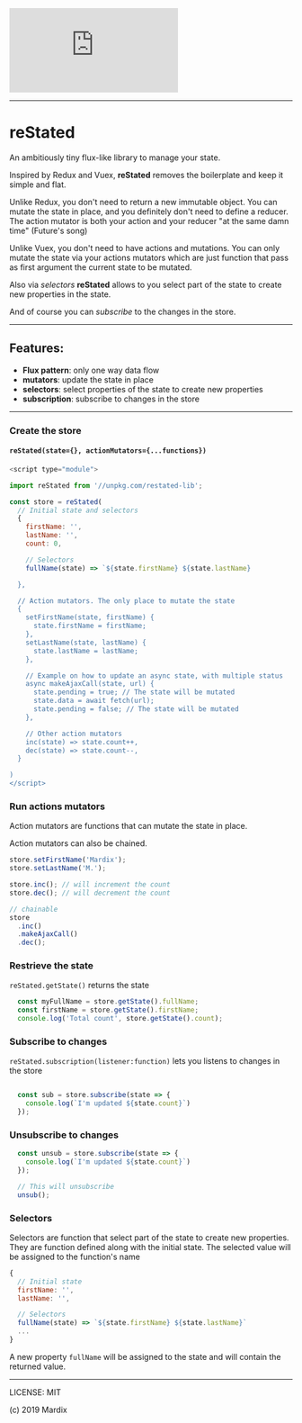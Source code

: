 
[![gzip bundle size](http://img.badgesize.io/https://unpkg.com/restated-lib@latest/dist/restated-lib.esm.js?compression=gzip&style=flat-square)](https://unpkg.com/restated-lib)

---

# reStated

An ambitiously tiny flux-like library to manage your state.

Inspired by Redux and Vuex, **reStated** removes the boilerplate
and keep it simple and flat.

Unlike Redux, you don't need to return a new immutable object.
You can mutate the state in place, and you definitely don't need to define a reducer. The action mutator is both your action and your reducer "at the same damn time" (Future's song)

Unlike Vuex, you don't need to have actions and mutations. You can only mutate the state via your actions mutators which are just function that pass as first argument the current state to be mutated.

Also via _selectors_ **reStated** allows to you select part of the state to create new properties in the state.

And of course you can _subscribe_ to the changes in the store.

---

## Features:

- **Flux pattern**: only one way data flow
- **mutators**: update the state in place
- **selectors**: select properties of the state to create new properties
- **subscription**: subscribe to changes in the store

---

### Create the store

#### **`reStated(state={}, actionMutators={...functions})`**

```js
<script type="module">

import reStated from '//unpkg.com/restated-lib';

const store = reStated(
  // Initial state and selectors
  {
    firstName: '',
    lastName: '',
    count: 0,

    // Selectors
    fullName(state) => `${state.firstName} ${state.lastName}

  },

  // Action mutators. The only place to mutate the state
  {
    setFirstName(state, firstName) {
      state.firstName = firstName;
    },
    setLastName(state, lastName) {
      state.lastName = lastName;
    },

    // Example on how to update an async state, with multiple status
    async makeAjaxCall(state, url) {
      state.pending = true; // The state will be mutated
      state.data = await fetch(url);
      state.pending = false; // The state will be mutated
    },

    // Other action mutators
    inc(state) => state.count++,
    dec(state) => state.count--,
  }

)
</script>
```

### Run actions mutators

Action mutators are functions that can mutate the state in place.

Action mutators can also be chained.

```js
store.setFirstName('Mardix');
store.setLastName('M.');

store.inc(); // will increment the count
store.dec(); // will decrement the count

// chainable
store
  .inc()
  .makeAjaxCall()
  .dec();
```

### Restrieve the state

`reStated.getState()` returns the state

```js
  const myFullName = store.getState().fullName;
  const firstName = store.getState().firstName;
  console.log('Total count', store.getState().count);

```

### Subscribe to changes

`reStated.subscription(listener:function)` lets you listens to changes in the store

```js

  const sub = store.subscribe(state => {
    console.log(`I'm updated ${state.count}`)
  });

```

### Unsubscribe to changes

```js
  const unsub = store.subscribe(state => {
    console.log(`I'm updated ${state.count}`)
  });

  // This will unsubscribe
  unsub();

```

### Selectors

Selectors are function that select part of the state to create new properties.
They are function defined along with the initial state.
The selected value will be assigned to the function's name

```js
{
  // Initial state
  firstName: '',
  lastName: '',

  // Selectors
  fullName(state) => `${state.firstName} ${state.lastName}`
  ...
}
```

A new property `fullName` will be assigned to the state and will contain the returned value.

---

LICENSE: MIT

(c) 2019 Mardix
